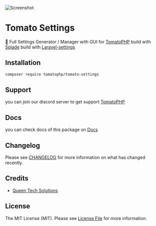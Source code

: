 ![Screenshot](https://github.com/tomatophp/tomato-settings/blob/master/art/screenshot.png)

# Tomato Settings

🍅 Full Settings Generator / Manager with GUI for [TomatoPHP](https://docs.tomatophp.com/) build with [Splade](https://splade.dev/) build with [Laravel-settings](https://github.com/spatie/laravel-settings)

## Installation

```bash
composer require tomatophp/tomato-settings
```

## Support

you can join our discord server to get support [TomatoPHP](https://discord.gg/VZc8nBJ3ZU)

## Docs

you can check docs of this package on [Docs](https://docs.tomatophp.com/tomato-settings)

## Changelog

Please see [CHANGELOG](CHANGELOG.md) for more information on what has changed recently.

## Credits

- [Queen Tech Solutions](https://github.com/queents)

## License

The MIT License (MIT). Please see [License File](LICENSE.md) for more information.
